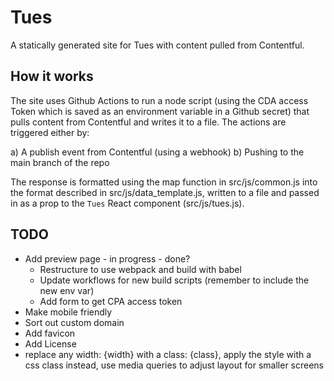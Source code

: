 # Tues

A statically generated site for Tues with content pulled from Contentful.

## How it works

The site uses Github Actions to run a node script (using the CDA access Token 
which is saved as an environment variable in a Github secret) that pulls 
content from Contentful and writes it to a file. The actions are triggered 
either by:

a) A publish event from Contentful (using a webhook)
b) Pushing to the main branch of the repo

The response is formatted using the map function in src/js/common.js into the
format described in src/js/data_template.js, written to a file and passed in as
a prop to the `Tues` React component (src/js/tues.js).

## TODO

* Add preview page - in progress - done?
    * Restructure to use webpack and build with babel
    * Update workflows for new build scripts (remember to include the new env var)
    * Add form to get CPA access token
* Make mobile friendly
* Sort out custom domain
* Add favicon
* Add License
* replace any width: {width} with a class: {class}, apply the style with a css 
  class instead, use media queries to adjust layout for smaller screens